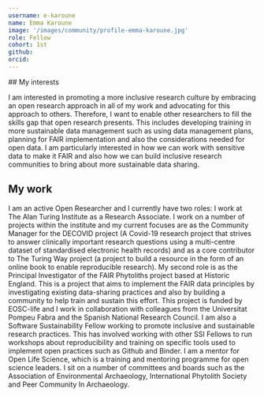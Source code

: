 ```yaml
---
username: e-karoune
name: Emma Karoune
image: '/images/community/profile-emma-karoune.jpg'
role: Fellow
cohort: 1st
github: 
orcid:
---
```


## My interests

I am interested in promoting a more inclusive research culture by embracing an open research approach in all of my work and advocating for this approach to others. Therefore, I want to enable other researchers to fill the skills gap that open research presents. This includes developing training in more sustainable data management such as using data management plans, planning for FAIR implementation and also the considerations needed for open data. I am particularly interested in how we can work with sensitive data to make it FAIR and also how we can build inclusive research communities to bring about more sustainable data sharing.

## My work

I am an active Open Researcher and I currently have two roles: I work at The Alan Turing Institute as a Research Associate. I work on a number of projects within the institute and my current focuses are as the Community Manager for the DECOVID project (A Covid-19 research project that strives to answer clinically important research questions using a multi-centre dataset of standardised electronic health records) and as a core contributor to The Turing Way project (a project to build a resource in the form of an online book to enable reproducible research). My second role is as the Principal Investigator of the FAIR Phytoliths project based at Historic England. This is a project that aims to implement the FAIR data principles by investigating existing data-sharing practices and also by building a community to help train and sustain this effort. This project is funded by EOSC-life and I work in collaboration with colleagues from the Universitat Pompeu Fabra and the Spanish National Research Council. I am also a Software Sustainability Fellow working to promote inclusive and sustainable research practices. This has involved working with other SSI Fellows to run workshops about reproducibility and training on specific tools used to implement open practices such as Github and Binder. I am a mentor for Open Life Science, which is a training and mentoring programme for open science leaders. I sit on a number of committees and boards such as the Association of Environmental Archaeology, International Phytolith Society and Peer Community In Archaeology.